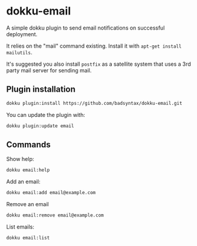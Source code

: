 # dokku-email

A simple dokku plugin to send email notifications on successful deployment.

It relies on the "mail" command existing. Install it with `apt-get install mailutils`.

It's suggested you also install `postfix` as a satellite system that uses a 3rd party mail server for sending mail.

## Plugin installation

```sh
dokku plugin:install https://github.com/badsyntax/dokku-email.git
```

You can update the plugin with:

```sh
dokku plugin:update email
```

## Commands

Show help:

```sh
dokku email:help
```

Add an email:

```sh
dokku email:add email@example.com
```

Remove an email

```sh
dokku email:remove email@example.com
```

List emails:

```sh
dokku email:list
```

